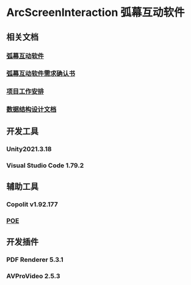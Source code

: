 # ArcScreenInteraction 弧幕互动软件
## 相关文档
### [弧幕互动软件](https://yanmeego.feishu.cn/docx/FDmNdLgv1oTWTPxKliicOgj8nLf)
### [弧幕互动软件需求确认书](https://yanmeego.feishu.cn/docx/LJXmdpfNForvC3xVA4kcvqY7nwd)
### [项目工作安排](https://yanmeego.feishu.cn/docx/L8hOdIZHyo6xjAxdlXUcL63lnkf)
### [数据结构设计文档](https://rs9n2c1ula.feishu.cn/docx/Owa3d2X41oiQhgxxW8PcxMtanu9)

## 开发工具
### Unity2021.3.18
### Visual Studio Code 1.79.2
## 辅助工具
### Copolit v1.92.177
### [POE](https://poe.com/ChatGPT)

## 开发插件
### PDF Renderer 5.3.1
### AVProVideo 2.5.3


